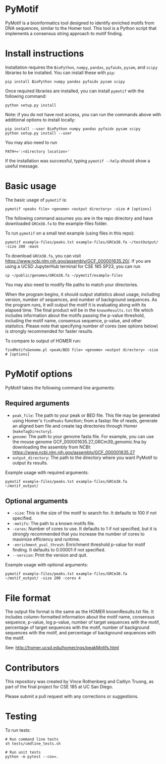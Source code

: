 # PyMotif

PyMotif is a bioinformatics tool designed to identify enriched motifs from DNA sequences, similar to the Homer tool. This tool is a Python script that implements a consensus string approach to motif finding.

# Install instructions

Installation requires the `BioPython`, `numpy`, `pandas`, `pyfaidx`, `pysam`, and `scipy` libraries to be installed. You can install these with `pip`:

```
pip install BioPython numpy pandas pyfaidx pysam scipy
```

Once required libraries are installed, you can install `pymotif` with the following command:

```
python setup.py install
```

Note: if you do not have root access, you can run the commands above with additional options to install locally:
```
pip install --user BioPython numpy pandas pyfaidx pysam scipy
python setup.py install --user
```
You may also need to run
```
PATH+=':<directory location>'
```

If the installation was successful, typing `pymotif --help` should show a useful message.

# Basic usage

The basic usage of `pymotif` is:

```
pymotif <peaks file> <genome> <output directory> -size # [options]
```

The following command assumes you are in the repo directory and have downloaded `GRCm38.fa` to the example-files folder.

To run `pymotif` on a small test example (using files in this repo):
```
pymotif example-files/peaks.txt example-files/GRCm38.fa ~/testOutput/ -size 200 -mask
```

To download `GRCm38.fa`, you can visit https://www.ncbi.nlm.nih.gov/assembly/GCF_000001635.20/. If you are using a UCSD JupyterHub terminal for CSE 185 SP23, you can run
```
cp ~/public/genomes/GRCm38.fa ~/pymotif/example-files
```
You may also need to modify file paths to match your directories.

When the program begins, it should output statistics about usage, including version, number of sequences, and number of background sequences. As the program runs, it will output the motif it is evaluating along with its elapsed time. The final product will be in the `knownResults.txt` file which includes information about the motifs passing the p-value threshold, including the motif name, consensus sequence, p-value, and other statistics. Please note that specifying number of cores (see options below) is strongly recommended for faster results.

To compare to output of HOMER run:
```
findMotifsGenome.pl <peak/BED file> <genome> <output directory> -size # [options]
```

# PyMotif options

PyMotif takes the following command line arguments:

## Required arguments

- `peak_file`: The path to your peak or BED file. This file may be generated using Homer's `findPeaks` function; from a fastqc file of reads, generate an aligned bam file and create tag directories through Homer (`makeTagDirectory`).
- `genome`: The path to your genome fasta file. For example, you can use the mouse genome GCF_000001635.27_GRCm39_genomic.fna by downloading the assembly from NCBI: https://www.ncbi.nlm.nih.gov/assembly/GCF_000001635.27
- `output_directory`: The path to the directory where you want PyMotif to output its results.

Example usage with required arguments:

```
pymotif example-files/peaks.txt example-files/GRCm38.fa ~/motif_output/
```

## Optional arguments

- `-size`: This is the size of the motif to search for. It defaults to 100 if not specified.
- `-motifs`: The path to a known motifs file.
- `-cores`: Number of cores to use. It defaults to 1 if not specified, but it is strongly recommended that you increase the number of cores to maximize efficiency and runtime.
- `-enrichment_pval_thresh`: Enrichment threshold p-value for motif finding. It defaults to 0.00001 if not specified.
- `--version`: Print the version and quit.

Example usage with optional arguments:

```
pymotif example-files/peaks.txt example-files/GRCm38.fa ~/motif_output/ -size 200 -cores 4
```

# File format

The output file format is the same as the HOMER knownResults.txt file.  It includes column-formatted information about the motif name, consensus sequence,	p-value,	log p-value,	number of target sequences with the motif, percentage of target sequences with the motif, number of background sequences with the motif, and percentage of background sequences with the motif.

See: http://homer.ucsd.edu/homer/ngs/peakMotifs.html

# Contributors

This repository was created by Vince Rothenberg and Caitlyn Truong, as part of the final project for CSE 185 at UC San Diego.

Please submit a pull request with any corrections or suggestions.

# Testing

To run tests:
```
# Run command line tests
sh tests/cmdline_tests.sh

# Run unit tests
python -m pytest --cov=.
```
